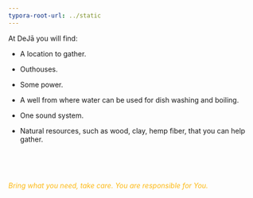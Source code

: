```yaml
---
typora-root-url: ../static
---
```


At DeJā you will find:

- A location to gather.

- Outhouses.

- Some power.

- A well from where water can be used for dish washing and boiling.

- One sound system.

- Natural resources, such as wood, clay, hemp fiber, that you can help gather.

  ​

  ​



 <span style="color:#fdb913;"> *Bring what you need, take care.*			*You are responsible for You.*</span>

